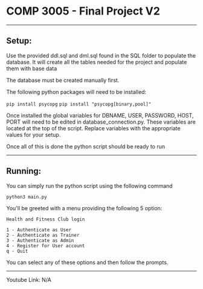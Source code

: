 <h1>COMP 3005 - Final Project V2</h1>
<hr/>
<h2>Setup:</h2>

Use the provided ddl.sql and dml.sql found in the SQL folder to populate the database.
It will create all the tables needed for the project and populate them with base data

The database must be created manually first.

The following python packages will need to be installed:

```pip install psycopg```
```pip install "psycopg[binary,pool]"```

Once installed the global variables for DBNAME, USER, PASSWORD, HOST, PORT will need to be edited in database_connection.py.
These variables are located at the top of the script.
Replace variables with the appropriate values for your setup.

Once all of this is done the python script should be ready to run

<hr/>
<h2>Running:</h2>
You can simply run the python script using the following command

```
python3 main.py
```

You'll be greeted with a menu providing the following 5 option:
```
Health and Fitness Club login

1 - Authenticate as User
2 - Authenticate as Trainer
3 - Authenticate as Admin
4 - Register for User account
q - Quit
```
You can select any of these options and then follow the prompts. 

<hr/>
Youtube Link: N/A